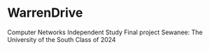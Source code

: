 # WarrenDrive

Computer Networks Independent Study Final project
Sewanee: The University of the South
Class of 2024
